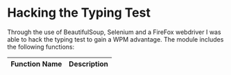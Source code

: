 # Hacking the Typing Test

Through the use of BeautifulSoup, Selenium and a FireFox webdriver I was able to hack the typing test to gain a WPM advantage. The module includes the following functions:

Function Name | Description
--------------|------------
